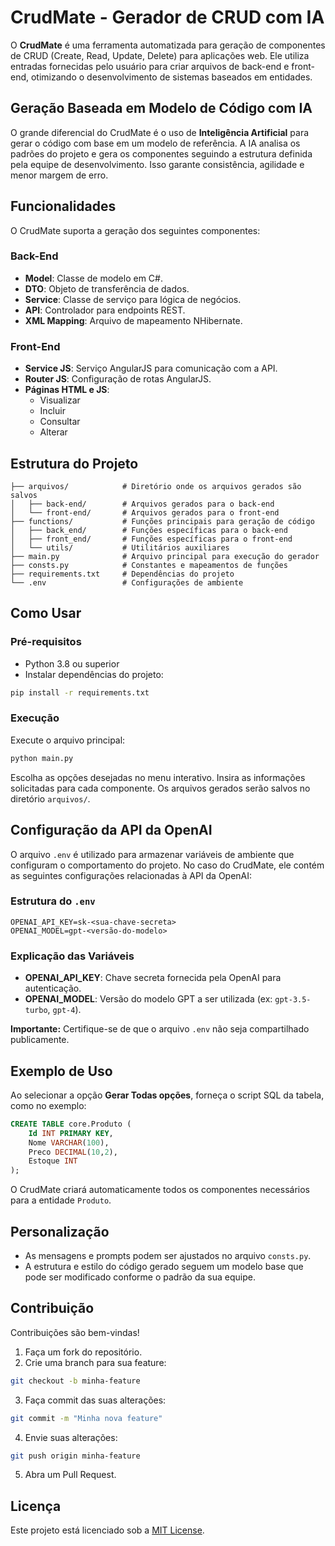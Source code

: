 # CrudMate - Gerador de CRUD com IA

O **CrudMate** é uma ferramenta automatizada para geração de componentes de CRUD (Create, Read, Update, Delete) para aplicações web. Ele utiliza entradas fornecidas pelo usuário para criar arquivos de back-end e front-end, otimizando o desenvolvimento de sistemas baseados em entidades.

## Geração Baseada em Modelo de Código com IA

O grande diferencial do CrudMate é o uso de **Inteligência Artificial** para gerar o código com base em um modelo de referência. A IA analisa os padrões do projeto e gera os componentes seguindo a estrutura definida pela equipe de desenvolvimento. Isso garante consistência, agilidade e menor margem de erro.

## Funcionalidades

O CrudMate suporta a geração dos seguintes componentes:

### Back-End
- **Model**: Classe de modelo em C#.
- **DTO**: Objeto de transferência de dados.
- **Service**: Classe de serviço para lógica de negócios.
- **API**: Controlador para endpoints REST.
- **XML Mapping**: Arquivo de mapeamento NHibernate.

### Front-End
- **Service JS**: Serviço AngularJS para comunicação com a API.
- **Router JS**: Configuração de rotas AngularJS.
- **Páginas HTML e JS**:
  - Visualizar
  - Incluir
  - Consultar
  - Alterar

## Estrutura do Projeto

```
├── arquivos/            # Diretório onde os arquivos gerados são salvos
│   ├── back-end/        # Arquivos gerados para o back-end
│   └── front-end/       # Arquivos gerados para o front-end
├── functions/           # Funções principais para geração de código
│   ├── back_end/        # Funções específicas para o back-end
│   ├── front_end/       # Funções específicas para o front-end
│   └── utils/           # Utilitários auxiliares
├── main.py              # Arquivo principal para execução do gerador
├── consts.py            # Constantes e mapeamentos de funções
├── requirements.txt     # Dependências do projeto
└── .env                 # Configurações de ambiente
```

## Como Usar

### Pré-requisitos
- Python 3.8 ou superior
- Instalar dependências do projeto:
```bash
pip install -r requirements.txt
```

### Execução
Execute o arquivo principal:
```bash
python main.py
```

Escolha as opções desejadas no menu interativo.
Insira as informações solicitadas para cada componente.
Os arquivos gerados serão salvos no diretório `arquivos/`.

## Configuração da API da OpenAI

O arquivo `.env` é utilizado para armazenar variáveis de ambiente que configuram o comportamento do projeto. No caso do CrudMate, ele contém as seguintes configurações relacionadas à API da OpenAI:

### Estrutura do `.env`
```
OPENAI_API_KEY=sk-<sua-chave-secreta>
OPENAI_MODEL=gpt-<versão-do-modelo>
```

### Explicação das Variáveis
- **OPENAI_API_KEY**: Chave secreta fornecida pela OpenAI para autenticação.
- **OPENAI_MODEL**: Versão do modelo GPT a ser utilizada (ex: `gpt-3.5-turbo`, `gpt-4`).

**Importante:** Certifique-se de que o arquivo `.env` não seja compartilhado publicamente.

## Exemplo de Uso

Ao selecionar a opção **Gerar Todas opções**, forneça o script SQL da tabela, como no exemplo:

```sql
CREATE TABLE core.Produto (
    Id INT PRIMARY KEY,
    Nome VARCHAR(100),
    Preco DECIMAL(10,2),
    Estoque INT
);
```

O CrudMate criará automaticamente todos os componentes necessários para a entidade `Produto`.

## Personalização

- As mensagens e prompts podem ser ajustados no arquivo `consts.py`.
- A estrutura e estilo do código gerado seguem um modelo base que pode ser modificado conforme o padrão da sua equipe.

## Contribuição

Contribuições são bem-vindas!

1. Faça um fork do repositório.
2. Crie uma branch para sua feature:
```bash
git checkout -b minha-feature
```
3. Faça commit das suas alterações:
```bash
git commit -m "Minha nova feature"
```
4. Envie suas alterações:
```bash
git push origin minha-feature
```
5. Abra um Pull Request.

## Licença

Este projeto está licenciado sob a [MIT License](LICENSE).